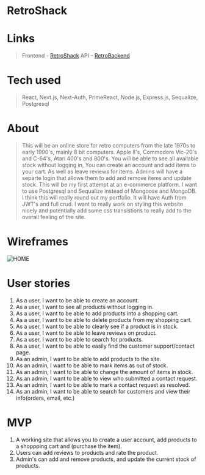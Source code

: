 # RetroShack

# Links
> Frontend - [RetroShack](https://retroshack-frontend.vercel.app/)
> API - [RetroBackend](https://dark-lime-sea-urchin-shoe.cyclic.app)

# Tech used
> React, Next.js, Next-Auth, PrimeReact, Node.js, Express.js, Sequalize, Postgresql

# About
> This will be an online store for retro computers from the late 1970s to early 1990's, mainly 8 bit computers. Apple II's, Commodore Vic-20's and C-64's, Atari 400's and 800's. You will be able to see all available stock without logging in, You can create an account and add items to your cart. As well as leave reviews for items. Admins will have a separte login that allows them to add and remove items and update stock. This will be my first attempt at an e-commerce platform. I want to use Postgresql and Sequalize instead of Mongoose and MongoDB. I think this will really round out my portfolio. It will have Auth from JWT's and full crud. I want to really work on styling this website nicely and potentially add some css transistions to really add to the overall feeling of the site.

# Wireframes
![HOME](https://user-images.githubusercontent.com/101614021/188248114-3da6cacc-fc48-44fc-b678-a362ff7ab51d.png)

# User stories
1. As a user, I want to be able to create an account.
2. As a user, I want to see all products without logging in.
3. As a user, I want to be able to add products into a shopping cart.
4. As a user, I want to be able to delete products from my shopping cart.
5. As a user, I want to be able to clearly see if a product is in stock.
6. As a user, I want to be able to leave reviews on product.
7. As a user, I want to be able to search for products.
8. As a user, I want to be able to easily find the customer support/contact page.
9. As an admin, I want to be able to add products to the site.
10. As an admin, I want to be able to mark items as out of stock. 
11. As an admin, I want to be able to change the amount of items in stock.
12. As an admin, I want to be able to view who submitted a contact request.
13. As an admin, I want to be able to mark a contact request as resolved.
14. As an admin, I want to be able to search for customers and view their info(orders, email, etc.)

# MVP
1. A working site that allows you to create a user account, add products to a shoppping cart and (purchase the item).
2. Users can add reviews to products and rate the product.
3. Admin's can add and remove products, and update the current stock of products.
